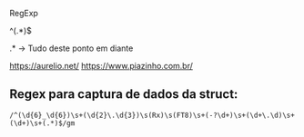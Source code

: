 RegExp

^(.*)$

.* -> Tudo deste ponto em diante

https://aurelio.net/
https://www.piazinho.com.br/


## Regex para captura de dados da struct:

```
/^(\d{6}_\d{6})\s+(\d{2}\.\d{3})\s(Rx)\s(FT8)\s+(-?\d+)\s+(\d+\.\d)\s+(\d+)\s+(.*)$/gm
```
